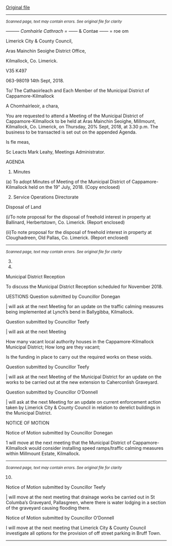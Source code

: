 [Original file](https://www.limerick.ie/sites/default/files/media/documents/2018-09/03%20MD%20Agenda%20for%20Meeting%20of%20the%20Municipal%20District%20of%20Cappamore-Kilmallock.pdf)

---
*<small>Scanned page, text may contain errors. See original file for clarity</small>*  

_—_—_— Comhairle Cathrach
= ——_ & Contae ——
= roe om

Limerick City & County Council,

Aras Mainchin Seoighe District Office,

Kilmallock, Co. Limerick.

V35 K497

063-98019 14th Sept, 2018.

To/ The Cathaoirleach and Each Member of the Municipal District of Cappamore-Kilmallock

A Chomhairleoir, a chara,

You are requested to attend a Meeting of the Municipal District of Cappamore-Kilmallock to be
held at Aras Mainchin Seoighe, Millmount, Kilmallock, Co. Limerick, on Thursday, 20% Sept,
2018, at 3.30 p.m. The business to be transacted is set out on the appended Agenda.

Is fle meas,

Sc Leacts
Mark Leahy,
Meetings Administrator.

AGENDA

1. Minutes

(a) To adopt Minutes of Meeting of the Municipal District of Cappamore-Kilmallock held on
the 19" July, 2018.
(Copy enclosed)

2. Service Operations Directorate

Disposal of Land

(i/To note proposal for the disposal of freehold interest in property at Ballinard,
Herbertstown, Co. Limerick.
(Report enclosed)

(ii)To note proposal for the disposal of freehold interest in property at Cloughadreen, Old
Pallas, Co. Limerick.
(Report enclosed)


---
*<small>Scanned page, text may contain errors. See original file for clarity</small>*  

3.

7.

Municipal District Reception

To discuss the Municipal District Reception scheduled for November 2018.

UESTIONS
Question submitted by Councillor Donegan

| will ask at the next Meeting for an update on the traffic calming measures being
implemented at Lynch’s bend in Ballygibba, Kilmallock.

Question submitted by Councillor Teefy

| will ask at the next Meeting

How many vacant local authority houses in the Cappamore-Kilmallock Municipal District;
How long are they vacant;

Is the funding in place to carry out the required works on these voids.

Question submitted by Councillor Teefy

| will ask at the next Meeting of the Municipal District for an update on the works to be
carried out at the new extension to Caherconlish Graveyard.

Question submitted by Councillor O’Donnell

| will ask at the next Meeting for an update on current enforcement action taken by
Limerick City & County Council in relation to derelict buildings in the Municipal District.

NOTICE OF MOTION

Notice of Motion submitted by Councillor Donegan

1 will move at the next meeting that the Municipal District of Cappamore-Kilmallock
would consider installing speed ramps/traffic calming measures within Millmount Estate,
Kilmallock.


---
*<small>Scanned page, text may contain errors. See original file for clarity</small>*  

10.

Notice of Motion submitted by Councillor Teefy

| will move at the next meeting that drainage works be carried out in St Columba’s
Graveyard, Pallasgreen, where there is water lodging in a section of the graveyard
causing flooding there.

Notice of Motion submitted by Councillor O’Donnell

I will move at the next meeting that Limerick City & County Council investigate all options
for the provision of off street parking in Bruff Town.


---
